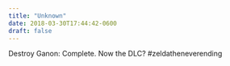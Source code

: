 ```yaml
---
title: "Unknown"
date: 2018-03-30T17:44:42-0600
draft: false
---
```


Destroy Ganon: Complete. Now the DLC? #zeldatheneverending
